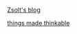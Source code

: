 
[Zsolt's blog](https://www.zsolt.blog/?m=1)

[things made thinkable](https://www.thingsmadethinkable.com/)
